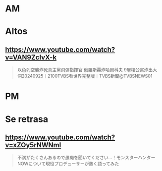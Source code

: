 # AM
# Altos

## https://www.youtube.com/watch?v=VAN9ZcIvX-k

> 以色列空襲炸死真主黨飛彈指揮官 俄羅斯轟炸哈爾科夫 9層樓公寓炸出大洞20240925｜2100TVBS看世界完整版｜TVBS新聞‪@TVBSNEWS01‬ 

# PM
# Se retrasa

## https://www.youtube.com/watch?v=xZOy5rNWNmI

> 不満がたくさんあるので愚痴を聞いてください…！モンスターハンターNOWについて現役プロデューサーが熱く語ってみた 
